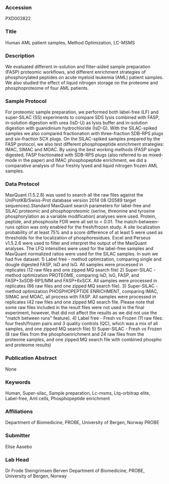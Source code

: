 ### Accession
PXD003822

### Title
Human AML patient samples, Method Optimization, LC-MSMS

### Description
We evaluated different in-solution and filter-aided sample preparation (FASP) proteomic workflows, and different enrichment strategies of phosphorylated peptides on acute myeloid leukemia (AML) patient samples. We also studied the effect of liquid nitrogen storage on the proteome and phosphoproteome of four AML patients.

### Sample Protocol
For proteomic sample preparation, we performed both label-free (LF) and super-SILAC (SS) experiments to compare SDS lysis combined with FASP, in-solution digestion with urea (IsD-U) as lysis buffer and in-solution digestion with guanidinium hydrochloride (IsD-G). With the SILAC-spiked samples we also compared fractionation with three-fraction SDB-RPS plugs and six-fraction SCX plugs. On the SILAC-spiked samples prepared by the FASP protocol, we also test different phosphopeptide enrichment strategies: IMAC, SIMAC and MOAC.   By using the best working methods (FASP single digested, FASP fractionated with SDB-RPS plugs (also referred to as mixed-mode in the paper) and IMAC phosphopeptide enrichment, we did a comparative analysis of four freshly lysed and liquid nitrogen frozen AML samples.

### Data Protocol
MaxQuant (1.5.2.8) was used to search all the raw files against the UniProtKB/Swiss-Prot database version 2014 08 (20589 target sequences).Standard MaxQuant search parameters for label-free and SILAC proteomic and phosphoproteomic (serine, threonine and tyrosine phosphorylation as a variable modification) analyses were used. Protein, peptide, and phosphosite FDR were all set to < 0.01. The match-between-runs option was only enabled for the fresh/frozen study. A site localization probability of at least 75% and a score difference of at least 5 were used as thresholds for the localization of phosphoresidues. Excel and Perseus v1.5.2.6  were used to filter and interpret the output of the MaxQuant analyses. The LFQ intensities were used for the label-free samples and MaxQuant normalized ratios were used for the SILAC samples.  In sum we had five dataset: 1) Label free - method optimization, comparing single and dougle digested FASP, IsD and IsG. All samples were processed in replicates (12 raw files and one zipped MQ search file) 2) Super-SILAC - method optimization PROTEOME, comparing IsD, IsG, FASP, and FASP+3xSDB-RPS/MM and FASP+6xSCX. All samples were processed in replicates (66 raw files and one zipped MQ search file). 3) Super-SILAC - method optimization PHOSPHOPEPTIDE ENRICHMENT, comparing IMAC, SIMAC and MOAC, all process with FASP. All samples were processed in replicates (42 raw files and one zipped MQ search file. Please note that some raw files included in the result files were not used in the final experiment, however, that did not affect the results as we did not use the "match between runs" feature). 4) Label free - Fresh vs Frozen (11 raw files: four fresh/frozen pairs and 3 quality controls (QC), which was a mix of all samples, and one zipped MQ search file) 5) Super-SILAC - Fresh vs Frozen (8 raw files from the phosphoenrichment and 24 raw files from the proteome samples, and one zipped MQ search file with combined phospho and proteome results)

### Publication Abstract
None

### Keywords
Human, Super-silac, Sample preparation, Lc-msms, Ltq-orbitrap elite, Label-free, Aml cells, Phosphopeptide enrichment

### Affiliations
Department of Biomedicine, PROBE, University of Bergen, Norway
PROBE

### Submitter
Elise Aasebo

### Lab Head
Dr Frode Steingrimsen Berven
Department of Biomedicine, PROBE, University of Bergen, Norway


